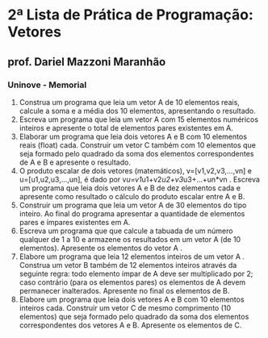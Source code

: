 # 2ª Lista de Prática de Programação: Vetores #

## prof. Dariel Mazzoni Maranhão ##

### Uninove - Memorial ######

1.	Construa um programa que leia um vetor A de 10 elementos reais, calcule a soma e a média dos 10 elementos, apresentando o resultado.
2.	Escreva um programa que leia um vetor A com 15 elementos numéricos inteiros e apresente o total de elementos pares existentes em A.
3.	Elaborar um programa que leia dois vetores A e B com 10 elementos reais (float) cada. Construir um vetor C também com 10 elementos que seja formado pelo quadrado da soma dos elementos correspondentes de A e B e apresente o resultado.
4.	O produto escalar de dois vetores (matemáticos), v=[v1,v2,v3,...,vn] e u=[u1,u2,u3,...,un], é dado por v*u=v1*u1+v2*u2+v3*u3+...+un*vn . Escreva um programa que leia dois vetores A e B de dez elementos cada e apresente como resultado o cálculo do produto escalar entre A e B.
5.	Construir um programa que leia um vetor A de 30 elementos do tipo inteiro. Ao final do programa apresentar a quantidade de elementos pares e ímpares existentes em A.
6.	Escreva um programa que que calcule a tabuada de um número qualquer de 1 a 10 e armazene os resultados em um vetor A (de 10 elementos). Apresente os elementos do vetor A .
7.	Elabore um programa que leia 12 elementos inteiros de um vetor A . Construa um vetor B também de 12 elementos inteiros através da seguinte regra: todo elemento ímpar de A deve ser multiplicado por 2; caso contrário (para os elementos pares) os elementos de A devem permanecer inalterados. Apresente no final os elementos de B.
8.	Elabore um programa que leia dois vetores A e B com 10 elementos inteiros cada. Construir um vetor C de mesmo comprimento (10 elementos) que seja formado pelo quadrado da soma dos elementos correspondentes dos vetores A e B. Apresente os elementos de C.

